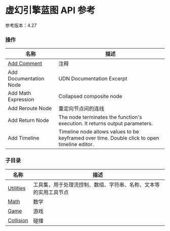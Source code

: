 # 虚幻引擎蓝图 API 参考 

参考版本：4.27

### 操作  

| 名称 | 描述 |
|--|--|
| [Add Comment](./add-comment.md) | 注释
| Add Documentation Node | UDN Documentation Excerpt
| Add Math Expression | Collapsed composite node
| Add Reroute Node | 重定向节点间的连线
| Add Return Node |	The node terminates the function's execution. It returns output parameters.
| Add Timeline | Timeline node allows values to be keyframed over time. Double click to open timeline editor.

### 子目录
| 名称 | 描述 |
| -- | -- |
| [Utilities](./utilities/) | 工具集，用于处理流控制、数组、字符串、名称、文本等的实用工具节点 |
| [Math](./math/) | 数学 |
| [Game](./game/) | 游戏 |
| [Collision](./collision/) | 碰撞 |
